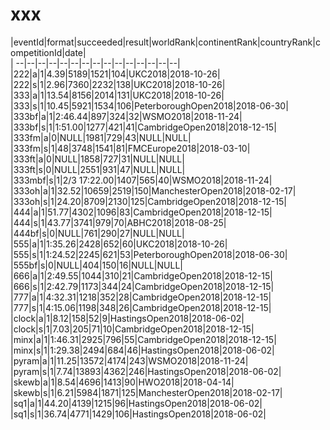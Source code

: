 # xxx


|eventId|format|succeeded|result|worldRank|continentRank|countryRank|competitionId|date|  
|	--|--|--|--|--|--|--|--|--|--|--|--|--|--|--|  
|222|a|1|4.39|5189|1521|104|UKC2018|2018-10-26|  
|222|s|1|2.96|7360|2232|138|UKC2018|2018-10-26|  
|333|a|1|13.54|8156|2014|131|UKC2018|2018-10-26|  
|333|s|1|10.45|5921|1534|106|PeterboroughOpen2018|2018-06-30|  
|333bf|a|1|2:46.44|897|324|32|WSMO2018|2018-11-24|  
|333bf|s|1|1:51.00|1277|421|41|CambridgeOpen2018|2018-12-15|  
|333fm|a|0|NULL|1981|729|43|NULL|NULL|  
|333fm|s|1|48|3748|1541|81|FMCEurope2018|2018-03-10|  
|333ft|a|0|NULL|1858|727|31|NULL|NULL|  
|333ft|s|0|NULL|2551|931|47|NULL|NULL|  
|333mbf|s|1|2/3 17:22.00|1407|565|40|WSMO2018|2018-11-24|  
|333oh|a|1|32.52|10659|2519|150|ManchesterOpen2018|2018-02-17|  
|333oh|s|1|24.20|8709|2130|125|CambridgeOpen2018|2018-12-15|  
|444|a|1|51.77|4302|1096|83|CambridgeOpen2018|2018-12-15|  
|444|s|1|43.77|3741|979|70|ABHC2018|2018-08-25|  
|444bf|s|0|NULL|761|290|27|NULL|NULL|  
|555|a|1|1:35.26|2428|652|60|UKC2018|2018-10-26|  
|555|s|1|1:24.52|2245|621|53|PeterboroughOpen2018|2018-06-30|  
|555bf|s|0|NULL|404|150|16|NULL|NULL|  
|666|a|1|2:49.55|1044|310|21|CambridgeOpen2018|2018-12-15|  
|666|s|1|2:42.79|1173|344|24|CambridgeOpen2018|2018-12-15|  
|777|a|1|4:32.31|1218|352|28|CambridgeOpen2018|2018-12-15|  
|777|s|1|4:15.06|1198|348|26|CambridgeOpen2018|2018-12-15|  
|clock|a|1|8.12|158|52|9|HastingsOpen2018|2018-06-02|  
|clock|s|1|7.03|205|71|10|CambridgeOpen2018|2018-12-15|  
|minx|a|1|1:46.31|2925|796|55|CambridgeOpen2018|2018-12-15|  
|minx|s|1|1:29.38|2494|684|46|HastingsOpen2018|2018-06-02|  
|pyram|a|1|11.25|13572|4174|243|WSMO2018|2018-11-24|  
|pyram|s|1|7.74|13893|4362|246|HastingsOpen2018|2018-06-02|  
|skewb|a|1|8.54|4696|1413|90|HWO2018|2018-04-14|  
|skewb|s|1|6.21|5984|1871|125|ManchesterOpen2018|2018-02-17|  
|sq1|a|1|44.20|4139|1215|96|HastingsOpen2018|2018-06-02|  
|sq1|s|1|36.74|4771|1429|106|HastingsOpen2018|2018-06-02|  
